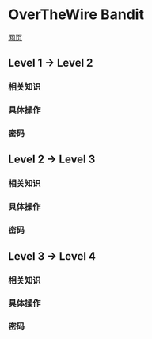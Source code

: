 # OverTheWire Bandit

[网页](https://overthewire.org/wargames/bandit/)

## Level 1 -> Level 2

### 相关知识

### 具体操作



### 密码

## Level 2 -> Level 3

### 相关知识

### 具体操作

### 密码

## Level 3 -> Level 4

### 相关知识

### 具体操作

### 密码